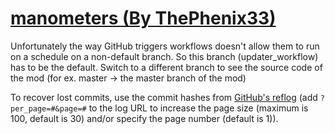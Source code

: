 # [manometers (By ThePhenix33)](https://github.com/ThePhenix33/manometers)

Unfortunately the way GitHub triggers workflows doesn't allow them to run on a schedule on a non-default branch. So this branch (updater_workflow) has to be the default. Switch to a different branch to see the source code of the mod (for ex. master -> the master branch of the mod)

To recover lost commits, use the commit hashes from [GitHub's reflog](https://api.github.com/repos/KtaneModules/manometers-ThePhenix33/events) (add `?per_page=#&page=#` to the log URL to increase the page size (maximum is 100, default is 30) and/or specify the page number (default is 1)).
